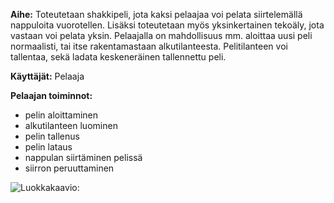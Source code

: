 ﻿__Aihe:__ Toteutetaan shakkipeli, jota kaksi pelaajaa voi pelata siirtelemällä nappuloita vuorotellen. Lisäksi toteutetaan myös yksinkertainen tekoäly, jota vastaan voi pelata yksin.
Pelaajalla on mahdollisuus mm. aloittaa uusi peli normaalisti, tai itse rakentamastaan alkutilanteesta. Pelitilanteen voi tallentaa, sekä ladata keskeneräinen tallennettu peli.

__Käyttäjät:__ Pelaaja

__Pelaajan toiminnot:__

- pelin aloittaminen
- alkutilanteen luominen
- pelin tallenus
- pelin lataus
- nappulan siirtäminen pelissä
- siirron peruuttaminen


![Luokkakaavio:](Luokkakaavio.png)